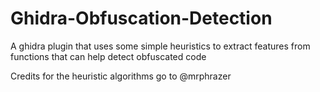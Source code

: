 # Ghidra-Obfuscation-Detection
A ghidra plugin that uses some simple heuristics to extract features from functions that can help detect obfuscated code

Credits for the heuristic algorithms go to @mrphrazer
